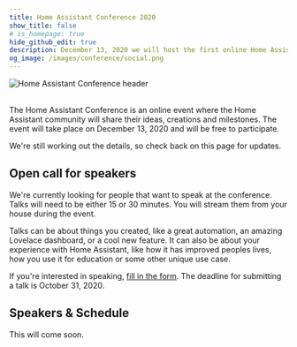 ```yaml
---
title: Home Assistant Conference 2020
show_title: false
# is_homepage: true
hide_github_edit: true
description: December 13, 2020 we will host the first online Home Assistant Conference.
og_image: /images/conference/social.png
---
```


<img src='/images/conference/conference-header.png' alt='Home Assistant Conference header' class='no-shadow'>
<br><br>

The Home Assistant Conference is an online event where the Home Assistant community will share their ideas, creations and milestones. The event will take place on December 13, 2020 and will be free to participate.

We're still working out the details, so check back on this page for updates.

## Open call for speakers

We're currently looking for people that want to speak at the conference. Talks will need to be either 15 or 30 minutes. You will stream them from your house during the event.

Talks can be about things you created, like a great automation, an amazing Lovelace dashboard, or a cool new feature. It can also be about your experience with Home Assistant, like how it has improved peoples lives, how you use it for education or some other unique use case.

If you're interested in speaking, [fill in the form](#). The deadline for submitting a talk is October 31, 2020.

## Speakers & Schedule

This will come soon.
